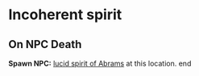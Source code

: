 # Incoherent spirit
## On NPC Death

**Spawn NPC:**  [lucid spirit of Abrams](/npc/111056) at this location.
end